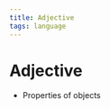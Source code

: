 ```yaml
---
title: Adjective
tags: language
---
```


# Adjective
- Properties of objects
































